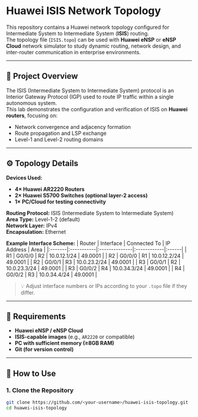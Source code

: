 
# Huawei ISIS Network Topology

This repository contains a Huawei network topology configured for Intermediate System to Intermediate System (**ISIS**) routing.  
The topology file (`ISIS.topo`) can be used with **Huawei eNSP** or **eNSP Cloud** network simulator to study dynamic routing, network design, and inter-router communication in enterprise environments.

---

## 🧭 Project Overview

The ISIS (Intermediate System to Intermediate System) protocol is an Interior Gateway Protocol (IGP) used to route IP traffic within a single autonomous system.  
This lab demonstrates the configuration and verification of ISIS on **Huawei routers**, focusing on:
- Network convergence and adjacency formation  
- Route propagation and LSP exchange  
- Level-1 and Level-2 routing domains  

---

## ⚙️ Topology Details

**Devices Used:**
- **4× Huawei AR2220 Routers**
- **2× Huawei S5700 Switches (optional layer-2 access)**
- **1× PC/Cloud for testing connectivity**

**Routing Protocol:** ISIS (Intermediate System to Intermediate System)  
**Area Type:** Level-1-2 (default)  
**Network Layer:** IPv4  
**Encapsulation:** Ethernet  

**Example Interface Scheme:**
| Router | Interface | Connected To | IP Address | Area |
|:-------|:-----------|:--------------|:------------|:------|
| R1 | G0/0/0 | R2 | 10.0.12.1/24 | 49.0001 |
| R2 | G0/0/0 | R1 | 10.0.12.2/24 | 49.0001 |
| R2 | G0/0/1 | R3 | 10.0.23.2/24 | 49.0001 |
| R3 | G0/0/1 | R2 | 10.0.23.3/24 | 49.0001 |
| R3 | G0/0/2 | R4 | 10.0.34.3/24 | 49.0001 |
| R4 | G0/0/2 | R3 | 10.0.34.4/24 | 49.0001 |

> 💡 Adjust interface numbers or IPs according to your `.topo` file if they differ.

---

## 🧰 Requirements

- **Huawei eNSP / eNSP Cloud**  
- **ISIS-capable images** (e.g., `AR2220` or compatible)  
- **PC with sufficient memory (≥8GB RAM)**  
- **Git (for version control)**  

---

## 🚀 How to Use

### 1. Clone the Repository
```bash
git clone https://github.com/<your-username>/huawei-isis-topology.git
cd huawei-isis-topology
